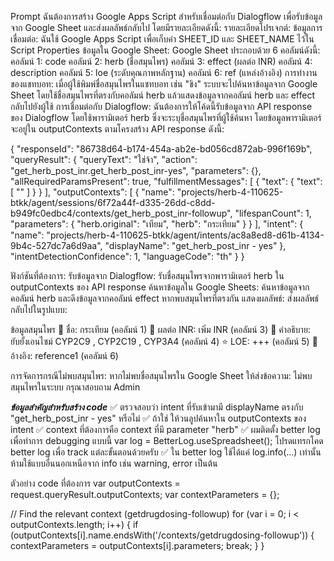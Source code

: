 Prompt
ฉันต้องการสร้าง Google Apps Script สำหรับเชื่อมต่อกับ Dialogflow เพื่อรับข้อมูลจาก Google Sheet และส่งผลลัพธ์กลับไป โดยมีรายละเอียดดังนี้:
รายละเอียดโปรเจกต์:
ข้อมูลการเชื่อมต่อ: ฉันใช้ Google Apps Script เพื่อเก็บค่า SHEET_ID และ SHEET_NAME ไว้ใน Script Properties
ข้อมูลใน Google Sheet: Google Sheet ประกอบด้วย 6 คอลัมน์ดังนี้:
คอลัมน์ 1: code
คอลัมน์ 2: herb (ชื่อสมุนไพร)
คอลัมน์ 3: effect (ผลต่อ INR)
คอลัมน์ 4: description
คอลัมน์ 5: loe (ระดับคุณภาพหลักฐาน)
คอลัมน์ 6: ref (แหล่งอ้างอิง)
การทำงานของแชทบอท:
เมื่อผู้ใช้พิมพ์ชื่อสมุนไพรในแชทบอท เช่น "ขิง" ระบบจะไปค้นหาข้อมูลจาก Google Sheet โดยใช้ชื่อสมุนไพรที่ตรงกับคอลัมน์ herb แล้วแสดงข้อมูลจากคอลัมน์ herb และ effect กลับไปยังผู้ใช้
การเชื่อมต่อกับ Dialogflow:
ฉันต้องการให้โค้ดนี้รับข้อมูลจาก API response ของ Dialogflow โดยใช้พารามิเตอร์ herb ซึ่งจะระบุชื่อสมุนไพรที่ผู้ใช้ค้นหา โดยข้อมูลพารามิเตอร์จะอยู่ใน outputContexts ตามโครงสร้าง API response ดังนี้:

{
  "responseId": "86738d64-b174-454a-ab2e-bd056cd872ab-996f169b",
  "queryResult": {
    "queryText": "ใช่จ้า",
    "action": "get_herb_post_inr.get_herb_post_inr-yes",
    "parameters": {},
    "allRequiredParamsPresent": true,
    "fulfillmentMessages": [
      {
        "text": {
          "text": [
            ""
          ]
        }
      }
    ],
    "outputContexts": [
      {
        "name": "projects/herb-4-110625-btkk/agent/sessions/6f72a44f-d335-26dd-c8dd-b949fc0edbc4/contexts/get_herb_post_inr-followup",
        "lifespanCount": 1,
        "parameters": {
          "herb.original": "เทียม",
          "herb": "กระเทียม"
        }
      }
    ],
    "intent": {
      "name": "projects/herb-4-110625-btkk/agent/intents/ac8a8ed8-d61b-4134-9b4c-527dc7a6d9aa",
      "displayName": "get_herb_post_inr - yes"
    },
    "intentDetectionConfidence": 1,
    "languageCode": "th"
  }
}

ฟังก์ชันที่ต้องการ:
รับข้อมูลจาก Dialogflow: รับชื่อสมุนไพรจากพารามิเตอร์ herb ใน outputContexts ของ API response
ค้นหาข้อมูลใน Google Sheets: ค้นหาข้อมูลจากคอลัมน์ herb และดึงข้อมูลจากคอลัมน์ effect หากพบสมุนไพรที่ตรงกัน
แสดงผลลัพธ์: ส่งผลลัพธ์กลับไปในรูปแบบ:

ข้อมูลสมุนไพร
🌿 ชื่อ: กระเทียม (คอลัมน์ 1)
🔎 ผลต่อ INR: เพิ่ม INR (คอลัมน์ 3)
📖 คำอธิบาย: ยับยั้งเอนไซม์ CYP2C9 , CYP2C19 , CYP3A4 (คอลัมน์ 4)
⭐️ LOE: +++ (คอลัมน์ 5)
🔗 อ้างอิง: reference1 (คอลัมน์ 6)

การจัดการกรณีไม่พบสมุนไพร: หากไม่พบชื่อสมุนไพรใน Google Sheet ให้ส่งข้อความ:
ไม่พบสมุนไพรในระบบ กรุณาสอบถาม Admin

***ข้อมูลสำคัญสำหรับสร้าง code***
✅ ตรวจสอบว่า intent ที่รับเข้ามามี displayName ตรงกับ "get_herb_post_inr - yes" หรือไม่
✅ ถ้าใช่ ให้วนลูปค้นหาใน outputContexts ของ intent
✅ context ที่ต้องการคือ context ที่มี parameter "herb"
✅ ผมติตตั้ง better log เพื่อทำการ debugging แบบนี้ var log = BetterLog.useSpreadsheet(); โปรดแทรกโคด better log เพื่อ track แต่ละขั้นตอนด้วยครับ
✅ ใน better log ใช้ได้แค่ log.info(...) เท่านั้น ห้ามใช้แบบอื่นนอกเหนือจาก info เช่น warning, error เป็นต้น

ตัวอย่าง code ที่ต้องการ
  var outputContexts = request.queryResult.outputContexts;
  var contextParameters = {};
  
  // Find the relevant context (getdrugdosing-followup)
  for (var i = 0; i < outputContexts.length; i++) {
    if (outputContexts[i].name.endsWith('/contexts/getdrugdosing-followup')) {
      contextParameters = outputContexts[i].parameters;
      break;
    }
  }
